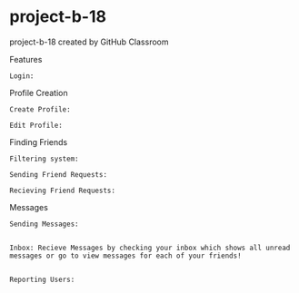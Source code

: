 # project-b-18
project-b-18 created by GitHub Classroom

Features

    Login:

Profile Creation

    Create Profile:

    Edit Profile:

Finding Friends

    Filtering system:
  
    Sending Friend Requests:
  
    Recieving Friend Requests:
  
  
Messages

    Sending Messages:
  
  
    Inbox: Recieve Messages by checking your inbox which shows all unread messages or go to view messages for each of your friends!
    
    
    Reporting Users:

